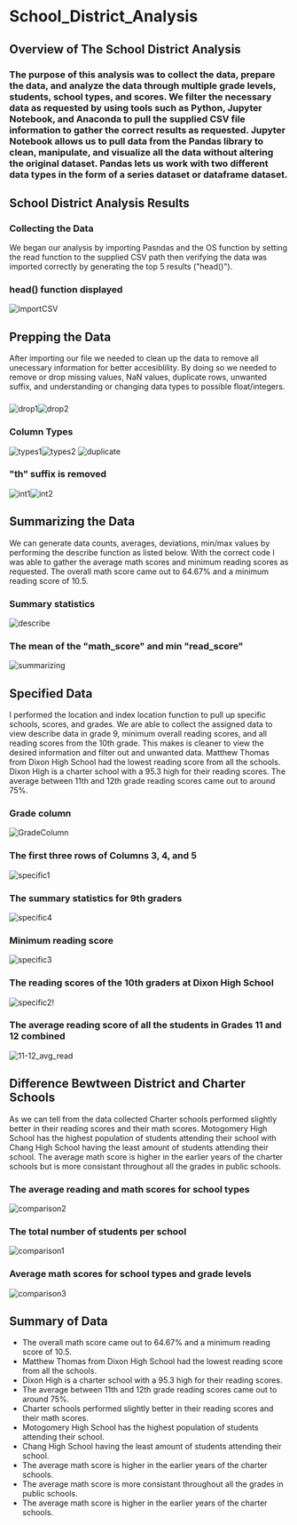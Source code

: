 # School_District_Analysis

## Overview of The School District Analysis
### The purpose of this analysis was to collect the data, prepare the data, and analyze the data through multiple grade levels, students, school types, and scores. We filter the necessary data as requested by using tools such as Python, Jupyter Notebook, and Anaconda to pull the supplied CSV file information to gather the correct results as requested. Jupyter Notebook allows us to pull data from the Pandas library to clean, manipulate, and visualize all the data without altering the original dataset. Pandas lets us work with two different data types in the form of a series dataset or dataframe dataset. 

## School District Analysis Results
### Collecting the Data
We began our analysis by importing Pasndas and the OS function by setting the read function to the supplied CSV path then verifying the data was imported correctly by generating the top 5 results ("head()").
### head() function displayed
![importCSV](https://user-images.githubusercontent.com/118647523/210295208-ca87097e-9015-4a33-81a4-8ef1b23d9291.png)

## Prepping the Data
After importing our file we needed to clean up the data to remove all unecessary information for better accesiblility. By doing so we needed to remove or drop missing values, NaN values, duplicate rows, unwanted suffix, and understanding or changing data types to possible float/integers.
###
![drop1](https://user-images.githubusercontent.com/118647523/210296414-343ff043-7ab1-4b1f-8b68-f2903145f549.png)![drop2](https://user-images.githubusercontent.com/118647523/210296424-10239fee-86b2-40db-958c-f843129a1f10.png)
### Column Types
![types1](https://user-images.githubusercontent.com/118647523/210296436-e8c852d0-0b28-44e6-a511-552332752eb1.png)![types2](https://user-images.githubusercontent.com/118647523/210296667-55274862-1edd-40a5-a457-e56e147fe29b.png)
![duplicate](https://user-images.githubusercontent.com/118647523/210296429-bb3353ba-18db-4250-94f8-b8b7b620d1d1.png)
### "th" suffix is removed
![int1](https://user-images.githubusercontent.com/118647523/210296447-cf51d954-33e6-4937-8813-eca7847ee603.png)![int2](https://user-images.githubusercontent.com/118647523/210296450-6e93d4c1-0292-4148-a4ac-05e9bd21c224.png)

## Summarizing the Data
We can generate data counts, averages, deviations, min/max values by performing the describe function as listed below. With the correct code I was able to gather the average math scores and minimum reading scores as requested. The overall math score came out to 64.67% and a minimum reading score of 10.5.
### Summary statistics
![describe](https://user-images.githubusercontent.com/118647523/210297158-9a326613-3b4d-4e43-baa5-4050f0ea8adb.png)
### The mean of the "math_score" and min "read_score"
![summarizing](https://user-images.githubusercontent.com/118647523/210482970-f69e7797-1019-4ce1-ac8a-efebee135c83.png)

## Specified Data
I performed the location and index location function to pull up specific schools, scores, and grades. We are able to collect the assigned data to view describe data in grade 9, minimum overall reading scores, and all reading scores from the 10th grade. This makes is cleaner to view the desired information and filter out and unwanted data. Matthew Thomas from Dixon High School had the lowest reading score from all the schools. Dixon High is a charter school with a 95.3 high for their reading scores. The average between 11th and 12th grade reading scores came out to around 75%.
### Grade column 
![GradeColumn](https://user-images.githubusercontent.com/118647523/210484336-23416349-3736-440b-bd40-75c919866623.png)
### The first three rows of Columns 3, 4, and 5
![specific1](https://user-images.githubusercontent.com/118647523/210484416-ea32201e-8da3-4ed1-ba73-610e9af2a353.png)
### The summary statistics for 9th graders
![specific4](https://user-images.githubusercontent.com/118647523/210484504-47a6eca2-5f24-480c-b939-ebfe89bef7e9.png)
### Minimum reading score
![specific3](https://user-images.githubusercontent.com/118647523/210484576-8ad3d356-07bd-4a2f-b1ed-586f4cafb03a.png)
### The reading scores of the 10th graders at Dixon High School
![specific2](https://user-images.githubusercontent.com/118647523/210297854-82a1c9da-5d42-4020-ba17-15ae6d385501.png)!
### The average reading score of all the students in Grades 11 and 12 combined
![11-12_avg_read](https://user-images.githubusercontent.com/118647523/210484766-b9bc7934-4af1-4395-b1f0-0422be53f670.png)

## Difference Bewtween District and Charter Schools
As we can tell from the data collected Charter schools performed slightly better in their reading scores and their math scores. Motogomery High School has the highest population of students attending their school with Chang High School having the least amount of students attending their school. The average math score is higher in the earlier years of the charter schools but is more consistant throughout all the grades in public schools.
### The average reading and math scores for school types
![comparison2](https://user-images.githubusercontent.com/118647523/210485019-94e95c7e-7f67-4ddd-a8ee-f9534c5bcff9.png)
### The total number of students per school
![comparison1](https://user-images.githubusercontent.com/118647523/210298703-d4f0392c-4630-490c-b4be-61c39d76fbdf.png)
### Average math scores for school types and grade levels
![comparison3](https://user-images.githubusercontent.com/118647523/210481514-a83659a5-766a-45cb-8ebe-c023a54b01d6.png)


## Summary of Data
 * The overall math score came out to 64.67% and a minimum reading score of 10.5.
 * Matthew Thomas from Dixon High School had the lowest reading score from all the schools.
 * Dixon High is a charter school with a 95.3 high for their reading scores. 
 * The average between 11th and 12th grade reading scores came out to around 75%.
 * Charter schools performed slightly better in their reading scores and their math scores.
 * Motogomery High School has the highest population of students attending their school.
 * Chang High School having the least amount of students attending their school.
 * The average math score is higher in the earlier years of the charter schools.
 * The average math score is more consistant throughout all the grades in public schools.
 * The average math score is higher in the earlier years of the charter schools.

